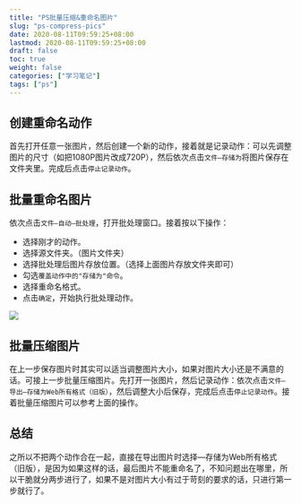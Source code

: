 ```yaml
---
title: "PS批量压缩&重命名图片"
slug: "ps-compress-pics"
date: 2020-08-11T09:59:25+08:00
lastmod: 2020-08-11T09:59:25+08:00
draft: false
toc: true
weight: false
categories: ["学习笔记"]
tags: ["ps"]
---
```


## 创建重命名动作

首先打开任意一张图片，然后创建一个新的动作，接着就是记录动作：可以先调整图片的尺寸（如把1080P图片改成720P），然后依次点击`文件—存储为`将图片保存在文件夹里。完成后点击`停止记录动作`。

## 批量重命名图片

依次点击`文件—自动—批处理`，打开批处理窗口。接着按以下操作：

+ 选择刚才的动作。
+ 选择源文件夹。（图片文件夹）
+ 选择批处理后图片存放位置。（选择上面图片存放文件夹即可）
+ 勾选`覆盖动作中的"存储为"命令`。
+ 选择重命名格式。
+ 点击`确定`，开始执行批处理动作。

![](https://cdn.jsdelivr.net/gh/iwyang/pic/20200811103621.jpeg)

## 批量压缩图片

在上一步保存图片时其实可以适当调整图片大小，如果对图片大小还是不满意的话。可接上一步批量压缩图片。先打开一张图片，然后记录动作：依次点击`文件—导出—存储为Web所有格式（旧版）`，然后调整大小后保存，完成后点击`停止记录动作`。接着批量压缩图片可以参考上面的操作。

## 总结

<div class="note primary">
    <p>之所以不把两个动作合在一起，直接在导出图片时选择—存储为Web所有格式（旧版），是因为如果这样的话，最后图片不能重命名了，不知问题出在哪里，所以干脆就分两步进行了，如果不是对图片大小有过于苛刻的要求的话，只进行第一步就行了。</p>
</div>

​    

